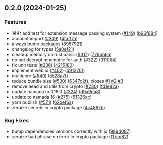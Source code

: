 

## 0.2.0 (2024-01-25)


### Features

* **144:** add test for extension message passing system ([#149](https://github.com/anoma/namada-interface/issues/149)) ([b96f884](https://github.com/anoma/namada-interface/commit/b96f8844345e4459056c59407287646bd530530a))
* account import ([#309](https://github.com/anoma/namada-interface/issues/309)) ([4faff7a](https://github.com/anoma/namada-interface/commit/4faff7a356a4f8653217794f8260e046afc6726c))
* always bump packages ([8957921](https://github.com/anoma/namada-interface/commit/8957921939f851cd027b0e8f2816e2bf6d5d12f4))
* changelog for types ([5a0ef21](https://github.com/anoma/namada-interface/commit/5a0ef2150dd0b6ff2e49e3d1a1fbf6972de636e7))
* cleanup memory on rust panic ([#317](https://github.com/anoma/namada-interface/issues/317)) ([779bb6a](https://github.com/anoma/namada-interface/commit/779bb6ab40523a6906c76bc0d55dc6c50068ca9f))
* do not decrypt mnemonic for auth ([#322](https://github.com/anoma/namada-interface/issues/322)) ([3110ff4](https://github.com/anoma/namada-interface/commit/3110ff4ef902b9162cc462335e58c5c047cf30ac))
* fix unit tests ([#236](https://github.com/anoma/namada-interface/issues/236)) ([4215180](https://github.com/anoma/namada-interface/commit/4215180858746aa848be14195e0c85b227390d9d))
* implement web io ([#402](https://github.com/anoma/namada-interface/issues/402)) ([d91270f](https://github.com/anoma/namada-interface/commit/d91270ffc21b10a4338fbf38fb7d4454d721be5d))
* multicore ([#549](https://github.com/anoma/namada-interface/issues/549)) ([5528a7f](https://github.com/anoma/namada-interface/commit/5528a7f44150628ef19dc7de2c39a80aa66b7ee4))
* reduce bundle size ([#530](https://github.com/anoma/namada-interface/issues/530)) ([6347c2f](https://github.com/anoma/namada-interface/commit/6347c2f81e880aa191bac65f99e9bcaab9128268)), closes [#1](https://github.com/anoma/namada-interface/issues/1) [#2](https://github.com/anoma/namada-interface/issues/2) [#3](https://github.com/anoma/namada-interface/issues/3)
* remove aead and utils from crypto ([#230](https://github.com/anoma/namada-interface/issues/230)) ([fd1e92a](https://github.com/anoma/namada-interface/commit/fd1e92afbe1fdbdcdea0735fd37a96bd1eb18a2c))
* update namada to 0.18.0 ([#324](https://github.com/anoma/namada-interface/issues/324)) ([d0a9da8](https://github.com/anoma/namada-interface/commit/d0a9da882943925d5b8f88af8a894a99d9e49a13))
* update to namada 16 ([#275](https://github.com/anoma/namada-interface/issues/275)) ([51326ac](https://github.com/anoma/namada-interface/commit/51326acf925542ba24c756f9de89b16a0fa0b498))
* yarn publish ([#571](https://github.com/anoma/namada-interface/issues/571)) ([62bef6a](https://github.com/anoma/namada-interface/commit/62bef6ab4ddbd09c1c835aa06b6a3577a8b028d2))
* zeroize secrets in crypto package ([4c4887b](https://github.com/anoma/namada-interface/commit/4c4887b85d8bce63820f1ce27ad0824c33cf773d))


### Bug Fixes

* bump dependencies versions correctly with jq ([9894087](https://github.com/anoma/namada-interface/commit/98940872881d0dd03c65f46c98fb80b8ea246d50))
* zeroize bad phrase on error in crypto package ([f17cd82](https://github.com/anoma/namada-interface/commit/f17cd82967de3b777e9eea5c4bcc9872e26f0155))
